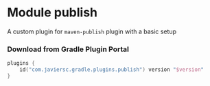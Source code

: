 # Module publish

A custom plugin for `maven-publish` plugin with a basic setup

### Download from Gradle Plugin Portal

```kotlin
plugins {
    id("com.javiersc.gradle.plugins.publish") version "$version"
}
```

